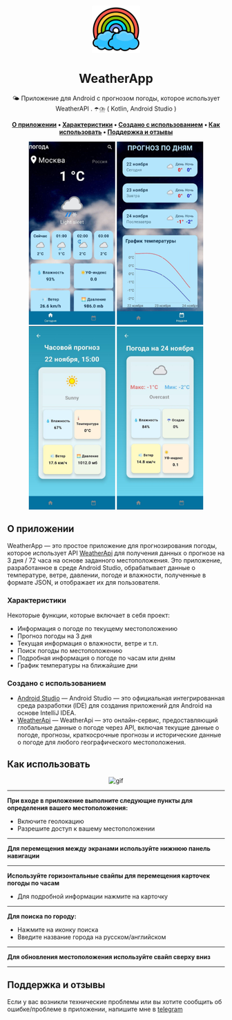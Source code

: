 <p align="center">
  <img width="110" height="auto" src="./images/logo.jpg" alt="logo">
</p>

<h1 align="center">WeatherApp</h1>

<div align="center">
    🌤️ Приложение для Android с прогнозом погоды, которое использует WeatherAPI . ☂️⛈️ ( Kotlin, Android Studio )
</div>

<p align="center">
  <strong>
    <a href="#о-приложении">О приложении</a> • 
    <a href="#характеристики">Характеристики</a> • 
    <a href="#создано-с-использованием">Создано с использованием</a> • 
    <a href="#как-использовать">Как использовать</a> • 
    <a href="#поддержка-и-отзывы">Поддержка и отзывы</a>
  </strong>
</p>

<div align="center">
    <img src="images/main.jpg" alt="Main" width="200" />
  <img src="images/second.jpg" alt="Second" width="200" />
    <img src="images/hourly.jpg" alt="Hourly" width="200" />
    <img src="images/weekly.jpg" alt="Weekly" width="200" />
</div>

## О приложении

WeatherApp — это простое приложение для прогнозирования погоды, которое использует API [WeatherApi](https://www.weatherapi.com/) для получения данных о прогнозе на 3 дня / 72 часа на основе заданного местоположения. Это приложение, разработанное в среде Android Studio, обрабатывает данные о температуре, ветре, давлении, погоде и влажности, полученные в формате JSON, и отображает их для пользователя.

### Характеристики
Некоторые функции, которые включает в себя проект:

- Информация о погоде по текущему местоположению
- Прогноз погоды на 3 дня
- Текущая информация о влажности, ветре и т.п.
- Поиск погоды по местоположению
- Подробная информация о погоде по часам или дням
- График температуры на ближайшие дни

### Создано с использованием
- [Android Studio](https://developer.android.com/studio) — Android Studio — это официальная интегрированная среда разработки (IDE) для создания приложений для Android на основе IntelliJ IDEA.
- [WeatherApi](https://www.weatherapi.com/) — WeatherApi — это онлайн-сервис, предоставляющий глобальные данные о погоде через API, включая текущие данные о погоде, прогнозы, краткосрочные прогнозы и исторические данные о погоде для любого географического местоположения.

## Как использовать

<div align="center">
  
![gif](https://i.giphy.com/media/v1.Y2lkPTc5MGI3NjExbnp3N3U3bXdkM2lnNGRtcmVhNXY3dGc0ZGNibjk4OGppNzZ4MWpjbSZlcD12MV9pbnRlcm5hbF9naWZfYnlfaWQmY3Q9Zw/wtaeHCuZCxOkNaPCd9/giphy.gif)
</div>

____

**При входе в приложение выполните следующие пункты для определения вашего местоположения:**
- Включите геолокацию
- Разрешите доступ к вашему местоположении
____

**Для перемещения между экранами используйте нижнюю панель навигации**

____

**Используйте горизонтальные свайпы для перемещения карточек погоды по часам**
+ Для подробной информации нажмите на карточку
____

**Для поиска по городу:**
- Нажмите на иконку поиска
- Введите название города на русском/английском
____

**Для обновления местоположения используйте свайп сверху вниз**

____

## Поддержка и отзывы
Если у вас возникли технические проблемы или вы хотите сообщить об ошибке/проблеме в приложении, напишите мне в [telegram](https://t.me/lose_benzin)
